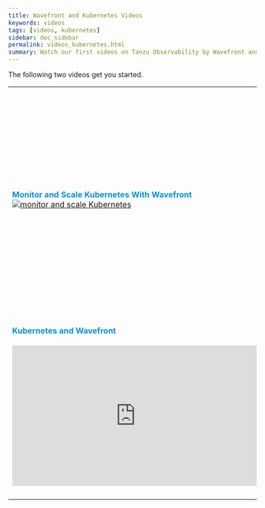```yaml
---
title: Wavefront and Kubernetes Videos
keywords: videos
tags: [videos, kubernetes]
sidebar: doc_sidebar
permalink: videos_kubernetes.html
summary: Watch our first videos on Tanzu Observability by Wavefront and Kubernetes.
---
```



The following two videos get you started.


<table style="width: 100%;">
<tbody>
<tr>
<td width="50%"><strong><font color="#0091DA" size="3">Monitor and Scale Kubernetes With Wavefront</font></strong><br> <a href="https://youtu.be/nZnbdNHFNyU" target="_blank"><img src="/images/v_kubernetes_pierre_2.png" alt="monitor and scale Kubernetes"/></a></td>
<td width="50%"><br><p>Watch Pierre give the big picture gives you the big picture about using Wavefront for Kubernetes monitoring, and learn about the different ways of monitoring Kubernetes with Wavefront. (August 2019, 6 minutes)</p> </td>
</tr>
<tr>
<td width="50%"><strong><font color="#0091DA" size="3">Kubernetes and Wavefront</font></strong><br><br>
<iframe id="kmsembed-1_rpculupf" width="500" height="285" src="https://vmwaretv.vmware.com/embed/secure/iframe/entryId/1_rpculupf/uiConfId/49694343/pbc/252649793/st/0" class="kmsembed" allowfullscreen webkitallowfullscreen mozAllowFullScreen allow="autoplay *; fullscreen *; encrypted-media *" referrerPolicy="no-referrer-when-downgrade" frameborder="0" title="Tanzu Observability and Kubernetes"></iframe>
</td>
<td width="50%"><br><p>Learn more about some recent developments from Clement. He'll give more background and talk about the one-click install of the new <a href="https://github.com/wavefrontHQ/wavefront-collector-for-kubernetes">Wavefront Collector for Kubernetes</a>. </p> </td></tr>
</tbody>
</table>
